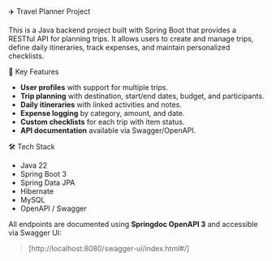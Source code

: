 ✈️ Travel Planner Project

This is a Java backend project built with Spring Boot that provides a RESTful API for planning trips. It allows users to create and manage trips, define daily itineraries, track expenses, and maintain personalized checklists.

📌 Key Features

- **User profiles** with support for multiple trips.
- **Trip planning** with destination, start/end dates, budget, and participants.
- **Daily itineraries** with linked activities and notes.
- **Expense logging** by category, amount, and date.
- **Custom checklists** for each trip with item status.
- **API documentation** available via Swagger/OpenAPI.

🛠️ Tech Stack

- Java 22
- Spring Boot 3
- Spring Data JPA
- Hibernate
- MySQL
- OpenAPI / Swagger

All endpoints are documented using **Springdoc OpenAPI 3** and accessible via Swagger UI:

> [http://localhost:8080/swagger-ui/index.html#/]
